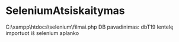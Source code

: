 # SeleniumAtsiskaitymas
C:\xampp\htdocs\selenium\filmai.php
DB pavadinimas: dbT19
lentelę importuot iš selenium aplanko
